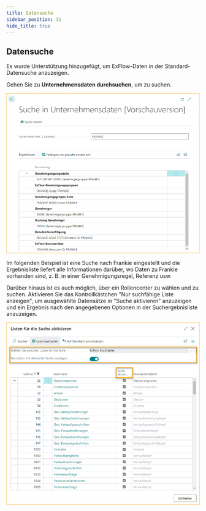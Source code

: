 ```yaml
---
title: Datensuche
sidebar_position: 31
hide_title: true
---
```

## Datensuche

Es wurde Unterstützung hinzugefügt, um ExFlow-Daten in der Standard-Datensuche anzuzeigen.

Gehen Sie zu **Unternehmensdaten durchsuchen**, um zu suchen.

![Datensuche](./../../images/data-search-001.png)

Im folgenden Beispiel ist eine Suche nach Frankie eingestellt und die Ergebnisliste liefert alle Informationen darüber, wo Daten zu Frankie vorhanden sind, z. B. in einer Genehmigungsregel, Referenz usw.

Darüber hinaus ist es auch möglich, über ein Rollencenter zu wählen und zu suchen. Aktivieren Sie das Kontrollkästchen "Nur suchfähige Liste anzeigen", um ausgewählte Datensätze in "Suche aktivieren" anzuzeigen und ein Ergebnis nach den angegebenen Optionen in der Suchergebnisliste anzuzeigen.

![Datensuche](./../../images/data-search-002.png)
